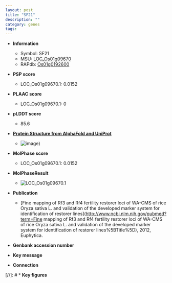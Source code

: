 ```yaml
---
layout: post
title: "SF21"
description: ""
category: genes
tags: 
---
```


* **Information**  
    + Symbol: SF21  
    + MSU: [LOC_Os01g09670](http://rice.plantbiology.msu.edu/cgi-bin/ORF_infopage.cgi?orf=LOC_Os01g09670)  
    + RAPdb: [Os01g0192600](http://rapdb.dna.affrc.go.jp/viewer/gbrowse_details/irgsp1?name=Os01g0192600)  

* **PSP score**  
    + LOC_Os01g09670.1: 0.0152 

* **PLAAC score**  
    + LOC_Os01g09670.1: 0 

* **pLDDT score**
    + 85.6

* **[Protein Structure from AlphaFold and UniProt](https://www.uniprot.org/uniprotkb/Q5SNH3/entry#structure)**
    + ![image](https://ricepsp.github.io/images/Q5/AF-Q5SNH3-F1.png))

* **MolPhase score**
    + LOC_Os01g09670.1: 0.0152

* **MolPhaseResult**
    + ![LOC_Os01g09670.1](https://ricepsp.github.io/pictures/LOC_Os01g/LOC_Os01g09670.1.png)

* **Publication**  
    + [Fine mapping of Rf3 and Rf4 fertility restorer loci of WA-CMS of rice Oryza sativa L. and validation of the developed marker system for identification of restorer lines](http://www.ncbi.nlm.nih.gov/pubmed?term=Fine mapping of Rf3 and Rf4 fertility restorer loci of WA-CMS of rice Oryza sativa L. and validation of the developed marker system for identification of restorer lines%5BTitle%5D), 2012, Euphytica.

* **Genbank accession number**  

* **Key message**  

* **Connection**  

[//]: # * **Key figures**  


